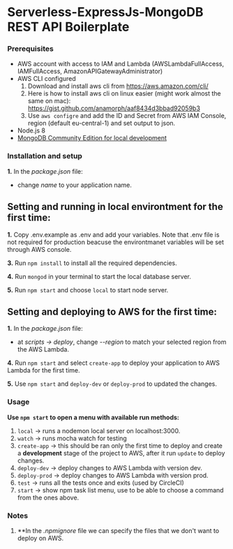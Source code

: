 # Serverless-ExpressJs-MongoDB REST API Boilerplate

### Prerequisites
- AWS account with access to IAM and Lambda (AWSLambdaFullAccess, IAMFullAccess, AmazonAPIGatewayAdministrator)
- AWS CLI configured
    1. Download and install aws cli from https://aws.amazon.com/cli/
    2. Here is how to install aws cli on linux easier (might work almost the same on mac): https://gist.github.com/anamorph/aaf8434d3bbad92059b3
    3. Use `aws configre` and add the ID and Secret from AWS IAM Console, region (default eu-central-1) and set output to json.
- Node.js 8
- [MongoDB Community Edition for local development](https://docs.mongodb.com/manual/installation/)

### Installation and setup
**1.** In the *package.json* file:
- change *name* to your application name.

## Setting and running in local environtment for the first time:
**1.** Copy .env.example as .env and add your variables. Note that .env file is not required for production beacuse the environtmanet variables will be set through AWS console.

**3.** Run `npm install` to install all the required dependencies.

**4.** Run `mongod` in your terminal to start the local database server.

**5.** Run `npm start` and choose `local` to start node server.

## Setting and deploying to AWS for the first time:
**1.** In the *package.json* file:
- at *scripts -> deploy*, change *--region* to match your selected region from the AWS Lambda.

**4.** Run `npm start` and select `create-app` to deploy your application to AWS Lambda for the first time.

**5.** Use `npm start` and `deploy-dev` or `deploy-prod` to updated the changes.

### Usage
**Use `npm start` to open a menu with available run methods:**
1. `local` -> runs a nodemon local server on localhost:3000.
2. `watch` -> runs mocha watch for testing
3. `create-app` -> this should be ran only the first time to deploy and create a **development** stage of the project to AWS, after it run `update` to deploy changes.
4. `deploy-dev` -> deploy changes to AWS Lambda with version dev.
5. `deploy-prod` -> deploy changes to AWS Lambda with version prod.
5. `test` -> runs all the tests once and exits (used by CircleCI)
5. `start` -> show npm task list menu, use to be able to choose a command from the ones above.

### Notes
1. **In the *.npmignore* file we can specify the files that we don't want to deploy on AWS.